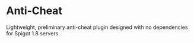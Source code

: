 # Anti-Cheat

Lightweight, preliminary anti-cheat plugin designed with no dependencies for Spigot 1.8 servers.
